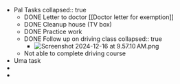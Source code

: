 - Pal Tasks
  collapsed:: true
	- DONE Letter to doctor [[Doctor letter for exemption]]
	- DONE Cleanup house (TV box)
	- DONE Practice work
	- DONE Follow up on driving class
	  collapsed:: true
		- ![Screenshot 2024-12-16 at 9.57.10 AM.png](../assets/Screenshot_2024-12-16_at_9.57.10 AM_1734364641094_0.png)
	- Not able to complete driving course
- Uma task
-
-